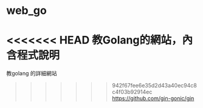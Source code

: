 # web_go

<<<<<<< HEAD
教Golang的網站，內含程式說明
=======
教golang 的詳細網站
>>>>>>> 942f67fee6e35d2d43a40ec94c8c4f03b92914ec
https://github.com/gin-gonic/gin
